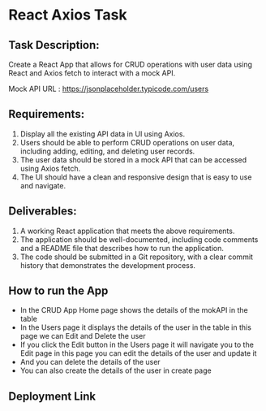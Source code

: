 # React Axios Task

## Task Description:

Create a React App that allows for CRUD operations with user data using React and Axios fetch to interact with a mock API.

Mock API URL : https://jsonplaceholder.typicode.com/users

## Requirements:
<ol>
  <li>Display all the existing API data in UI using Axios.</li>
  <li>Users should be able to perform CRUD operations on user data, including adding, editing, and deleting user records.</li>
  <li>The user data should be stored in a mock API that can be accessed using Axios fetch.</li>
  <li>The UI should have a clean and responsive design that is easy to use and navigate.</li>
</ol>

## Deliverables:
<ol>
  <li>A working React application that meets the above requirements.</li>
  <li>The application should be well-documented, including code comments and a README file that describes how to run the application.</li>
  <li>The code should be submitted in a Git repository, with a clear commit history that demonstrates the development process.</li>
</ol>

## How to run the App
<ul>
  <li>In the CRUD App Home page shows the details of the mokAPI in the table</li>
  <li>In the Users page it displays the details of the user in the table in this page we can Edit and Delete the user</li>
  <li>If you click the Edit button in the Users page it will navigate you to the Edit page in this page you can edit the details of the user and update it</li>
  <li>And you can delete the details of the user</li>
  <li>You can also create the details of the user in create page</li>
</ul>

## Deployment Link



